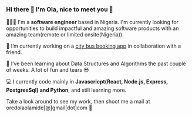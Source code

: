 ### Hi there 👋 I'm Ola, nice to meet you 🤝

<!--
**ola-dola/ola-dola** is a ✨ _special_ ✨ repository because its `README.md` (this file) appears on your GitHub profile.

- 👯 I’m looking to collaborate on ...
- 🤔 I’m looking for help with ...
- 📫 How to reach me: ...
- 😄 Pronouns: ...
- ⚡ Fun fact: ...
-->

👨🏾‍🔬 I'm a **software engineer** based in Nigeria. 
 I'm currently looking for opportunities to build impactful and amazing software products with an amazing team(remote or limited onsite(Nigeria)).
 
🔭 I’m currently working on a [city bus booking app](https://github.com/PickMe-Bus) in collaboration with a friend.

🌱 I’ve been learning about Data Structures and Algorithms the past couple of weeks. A lot of fun and tears 😎

💻 I currently code mainly in **Javascricpt(React, Node.js, Express, PostgresSql) and Python**, and still learning more.

Take a look around to see my work, then shoot me a mail at oredolaolamide[@]gmail[dot]com 🙂

